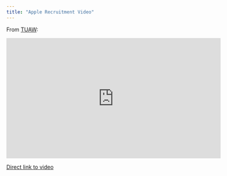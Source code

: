 ```yaml
---
title: "Apple Recruitment Video"
---
```

<p>From <a href="https://www.tuaw.com/2012/07/16/apple-recruitment-video-takes-us-inside-infinite-loop/">TUAW</a>:</p>
<p><iframe width="560" height="315" src="https://www.youtube.com/embed/A7HVt3xgTn4" frameborder="0" allowfullscreen></iframe></p>
<p><a href="https://youtu.be/A7HVt3xgTn4">Direct link to video</a></p>
